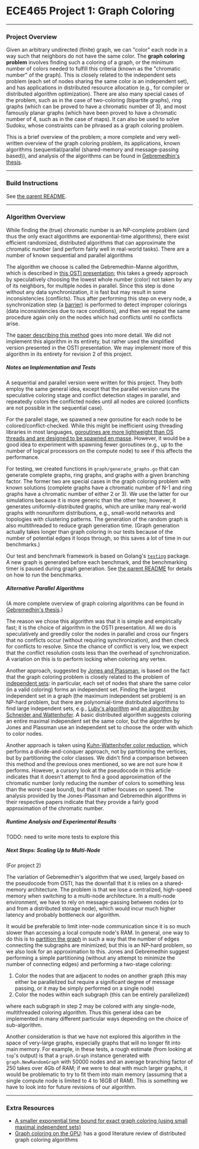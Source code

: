 # ECE465 Project 1: Graph Coloring

---

### Project Overview
Given an arbitrary undirected (finite) graph, we can "color" each node in
a way such that neighbors do not have the same color. The **graph coloring
problem** involves finding such a coloring of a graph, or the minimum
number of colors needed to fulfill this criteria (known as the "chromatic
number" of the graph). This is closely related to the independent sets
problem (each set of nodes sharing the same color is an independent set),
and has applications in distributed resource allocation (e.g., for
compiler or distributed algorithm optimization). There are also many special
cases of the problem, such as in the case of two-coloring (bipartite graphs),
ring graphs (which can be proved to have a chromatic number of 3), and
most famously planar graphs (which have been proved to have a chromatic number
of 4, such as in the case of maps). It can also be used to solve Sudoku,
whose constraints can be phrased as a graph coloring problem.

This is a brief overview of the problem; a more complete and very well-written
overview of the graph coloring problem, its applications, known algorithms
(sequential/parallel (shared-memory and message-passing based)), and analysis
of the algorithms can be found in [Gebremedhin's thesis][gebre].

---

### Build Instructions

See [the parent README](../../README.md).

---

### Algorithm Overview
While finding the (true) chromatic number is an
NP-complete problem (and thus the only exact algorithms are
exponential-time algorithms), there exist efficient randomized, distributed
algorithms that can approximate the chromatic number (and perform fairly
well in real-world tasks). There are a number of known sequential and parallel
algorithms

The algorithm we choose is called the
Gebremedhin-Manne algorithm, which is described in [this OSTI presentation][1];
this takes a greedy approach by speculatively choosing the lowest
whole number (color) not taken by any of its neighbors, for multiple
nodes in parallel. Since this step is done without any data synchronization,
it is fast but may result in some inconsistencies (conflicts). Thus
after performing this step on every node, a synchronization step
(a [barrier][wg]) is performed to detect improper colorings (data
inconsistencies due to race conditions), and then we repeat the same procedure
again only on the nodes which had conflicts until no conflicts arise.

The [paper describing this method][5] goes into more detail. We did not
implement this algorithm in its entirety, but rather used the simplified version
presented in the OSTI presentation. We may implement more of this algorithm
in its entirety for revision 2 of this project.

##### Notes on Implementation and Tests
A sequential and parallel version were written for this project. They both
employ the same general idea, except that the parallel version runs the
speculative coloring stage and conflict detection stages in parallel, and
repeatedly colors the conflicted nodes until all nodes are colored (conflicts
are not possible in the sequential case).

For the parallel stage, we spawned a new goroutine for each node to be
colored/conflict-checked. While this might be inefficient using threading
libraries in most languages, [goroutines are more lightweight than OS threads
and are designed to be spawned en masse][goroutines]. However, it would be a
good idea to experiment with spawning fewer goroutines (e.g., up to the number
of logical processors on the compute node) to see if this affects the
performance.

For testing, we created functions in `graph/generate_graphs.go` that can
generate complete graphs, ring graphs, and graphs with a given branching factor.
The former two are special cases in the graph coloring problem with known
solutions (complete graphs have a chromatic number of N-1 and ring graphs have
a chromatic number of either 2 or 3).
We use the latter for our simulations because it is more generic than the
other two; however, it generates uniformly-distributed graphs, which are unlike
many real-world graphs with nonuniform distributions, e.g., small-world networks
and topologies with clustering patterns. The generation of the random graph
is also multithreaded to reduce graph generation time. (Graph generation
actually takes longer than graph coloring in our tests because of the number
of potential edges it loops through, so this saves a lot of time in our
benchmarks.)

Our test and benchmark framework is based on Golang's [`testing`][testing]
package. A new graph is generated before each benchmark, and the benchmarking
timer is paused during graph generation. See [the parent
README](../../README.md) for details on how to run the benchmarks.

##### Alternative Parallel Algorithms
(A more complete overview of graph coloring algorithms can be found in
[Gebremedhin's thesis][gebre].)

The reason we chose this algorithm was that it is simple and empirically fast;
it is the choice of algorithm in the OSTI presentation. All we do is
speculatively and greedily color the nodes in parallel and cross our fingers
that no conflicts occur (without requiring synchronization), and then check for
conflicts to resolve. Since the chance of conflict is very low, we expect that
the conflict resolution costs less than the overhead of synchronization. A
variation on this is to perform locking when coloring any vertex.

Another approach, suggested by [Jones and Plassman][jp], is based on the fact
that the graph coloring problem is closely related to the problem of
[independent sets][is]: in particular, each set of nodes that share the same
color (in a valid coloring) forms an independent set. Finding the largest
independent set in a graph (the maximum independent set problem) is an NP-hard
problem, but there are polynomial-time distributed algorithms to find large
independent sets, e.g., [Luby's algorithm][luby] and [an algorithm by
Schneider and Wattenhofer][3]. A basic distributed algorithm suggests coloring
an entire maximal independent set the same color, but the algorithm by Jones and
Plassman use an independent set to choose the order with which to color nodes.

Another approach is taken using [Kuhn-Wattenhofer color reduction][2], which
performs a divide-and-conquer approach, not by partitioning the vertices, but
by partitioning the color classes. We didn't find a comparison between this
method and the previous ones mentioned, so we are not sure how it performs.
However, a cursory look at the pseudocode in this article indicates that it
doesn't attempt to find a good approximation of the chromatic number (only
reducing the number of colors to something less than the worst-case bound), but
that  it rather focuses on speed. The analysis provided by the Jones-Plassman
and Gebremedhin algorithms in their respective papers indicate that they provide
a fairly good approximation of the chromatic number.

##### Runtime Analysis and Experimental Results

TODO: need to write more tests to explore this

##### Next Steps: Scaling Up to Multi-Node
(For project 2)

The variation of Gebremedhin's algorithm that we used, largely based on the
pseudocode from OSTI, has the downfall that it is relies on a
shared-memory architecture. The problem is that we lose a centralized,
high-speed memory when switching to a multi-node architecture. In a multi-node
environment, we have to rely on message-passing between nodes (or to and from
a distributed storage node), which would incur much higher latency and probably
bottleneck our algorithm.

It would be preferable to limit inter-node communication since it is so much
slower than accessing a local compute node's RAM. In general, one way to do this
is to [partition the graph][partition] in such a way that the number of edges
connecting the subgraphs are minimized; but this is an NP-hard problem, so we
also look for an approximation to this. Jones and Gebremedhin suggest performing
a simple partitioning (without any attempt to minimize the number of connecting
edges) and performing a two-stage coloring:

1. Color the nodes that are adjacent to nodes on another graph (this may either
   be parallelized but require a significant degree of message passing, or it
   may be simply performed on a single node)
2. Color the nodes within each subgraph (this can be entirely parallelized)

where each subgraph in step 2 may be colored with any single-node, multithreaded
coloring algorithm. Thus this general idea can be implemented in many different
particular ways depending on the choice of sub-algorithm.

Another consideration is that we have not explored this algorithm in the space
of very-large graphs, especially graphs that will no longer fit into main
memory. For example, in these tests, a rough estimate (from looking at `top`'s
output) is that a `graph.Graph` instance generated with `graph.NewRandomGraph`
with 50000 nodes and an average branching factor of 250 takes over 4Gb of RAM;
if we were to deal with much larger graphs, it would be problematic to try
to fit them into main memory (assuming that a single compute node is limited to
4 to 16GB of RAM). This is something we have to look into for future revisions
of our algorithm.

---

### Extra Resources
- [A smaller exponential time bound for exact graph coloring (using
  small maximal independent sets)][4]
- [Graph coloring on the GPU][6]: has a good literature review of distributed
  graph coloring algorithms

[1]: https://www.osti.gov/servlets/purl/1246285
[2]: https://stanford.edu/~rezab/classes/cme323/S16/projects_reports/bae.pdf
[3]: https://tik-old.ee.ethz.ch/file//2be1291694b1730bba83f7fa18d9e0f2/podc08SW.pdf
[4]: https://arxiv.org/pdf/cs/0011009.pdf
[5]: https://cscapes.cs.purdue.edu/coloringpage/abstracts/euro05.pdf
[6]: https://people.eecs.berkeley.edu/~aydin/coloring.pdf 
[wg]: https://stackoverflow.com/a/22697521/2397327
[gebre]: https://citeseerx.ist.psu.edu/viewdoc/download?doi=10.1.1.126.882&rep=rep1&type=pdf
[partition]: https://en.wikipedia.org/wiki/Graph_partition
[jp]: https://pdfs.semanticscholar.org/a2a5/43255d7db24dbd71798d87eac5cf30883b3a.pdf
[is]: https://en.wikipedia.org/wiki/Independent_set_(graph_theory)
[luby]: https://en.wikipedia.org/wiki/Maximal_independent_set#Random-selection_parallel_algorithm_%5BLuby%27s_Algorithm%5D
[goroutines]: https://rcoh.me/posts/why-you-can-have-a-million-go-routines-but-only-1000-java-threads/
[testing]: https://golang.org/pkg/testing/